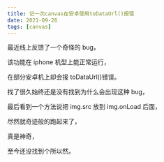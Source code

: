 ```yaml
---
title: 记一次canvas在安卓使用toDataUrl()报错
date: 2021-09-26
tags: [canvas]
---
```


最近线上反馈了一个奇怪的 bug，

该功能在 iphone 机型上能正常运行，

在部分安卓机上却会报 toDataUrl()错误。

<!-- more -->

找了很久始终还是没有找到为什么会出现这种 bug，

最后看到一个方法说把 img.src 放到 img.onLoad 后面，

尽然就奇迹般的跑起来了，

真是神奇，

至今还没找到个所以然。
